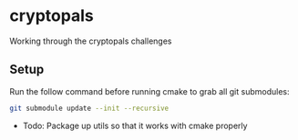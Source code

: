 # cryptopals

Working through the cryptopals challenges

## Setup

Run the follow command before running cmake to grab all git submodules:

```sh
git submodule update --init --recursive
```

- Todo: Package up utils so that it works with cmake properly